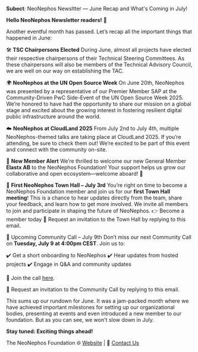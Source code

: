 **Subect**: NeoNephos Newsltter — June Recap and What's Coming in July!

**Hello NeoNephos Newsletter readers!** 👋

Another eventful month has passed. Let’s recap all the important things that happened in June:
 
🛠️ **TSC Chairpersons Elected**
During June, almost all projects have elected their respective chairpersons of their Technical Steering Committees. As these chairpersons will also be members of the Technical Advisory Council, we are well on our way on establishing the TAC.
 
🌍 **NeoNephos at the UN Open Source Week**
On June 20th, NeoNephos was presented by a representative of our Premier Member SAP at the Community-Driven PwC Side-Event of the UN Open Source Week 2025. We’re honored to have had the opportunity to share our mission on a global stage and excited about the growing interest in fostering resilient digital public infrastructure around the world.
 
☁️ **NeoNephos at CloudLand 2025**
From July 2nd to July 4th, multiple NeoNephos-themed talks are taking place at CloudLand 2025. If you’re attending, be sure to check them out! We’re excited to be part of this event and connect with the community on-site.
 
🎉 **New Member Alert**
We’re thrilled to welcome our new General Member **Elastx AB** to the NeoNephos Foundation! Your support helps us grow our collaborative and open ecosystem—welcome aboard! 🙌
 
📣 **First NeoNephos Town Hall – July 3rd**
You’re right on time to become a NeoNephos Foundation member and join us for our **first Town Hall meeting**!
This is a chance to hear updates directly from the team, share your feedback, and learn how to get more involved.
We invite all members to join and participate in shaping the future of NeoNephos.
👉 Become a member today
📩 Request an invitation to the Town Hall by replying to this email.
 
📅 Upcoming Community Call – July 9th
Don’t miss our next Community Call on **Tuesday, July 9 at 4:00pm CEST**.
Join us to:

✔️ Get a short onboarding to NeoNephos
✔️ Hear updates from hosted projects
✔️ Engage in Q&A and community updates

🔗 Join the call [here](https://zoom-lfx.platform.linuxfoundation.org/meeting/94021431419?password=712c6764-326c-4ed0-9f83-c497fae5c278&__hstc=81619592.b399ecdf5f859a9f55ff3dc8bf8218d5.1748238689615.1751614156315.1751623922085.100&__hssc=81619592.16.1751623922085&__hsfp=1765797706).

📩 Request an invitation to the Community Call by replying to this email.
 
This sums up our rundown for June. It was a jam-packed month where we have achieved important milestones for setting up our organizational bodies, presenting at events and even introduced a new member to our foundation. But as you can see, we won't slow down in July.
 
**Stay tuned: Exciting things ahead!**

The NeoNephos Foundation
🌐 [Website](https://neonephos.org) | 📧 [Contact Us](https://neonephos.org/contact)

